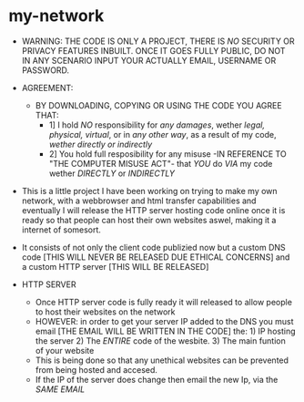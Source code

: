 # my-network
- WARNING: THE CODE IS ONLY A PROJECT, THERE IS *NO* SECURITY OR PRIVACY FEATURES INBUILT. ONCE IT GOES FULLY PUBLIC, DO NOT IN ANY SCENARIO INPUT YOUR ACTUALLY EMAIL, USERNAME OR PASSWORD.
- AGREEMENT:
    - BY DOWNLOADING, COPYING OR USING THE CODE YOU AGREE THAT:
      - 1] I hold *NO* responsibility for *any damages*, wether *legal, physical, virtual*, or in *any other way*, as a result of my code, *wether directly or indirectly*
      - 2] You hold full resposibility for any misuse -IN REFERENCE TO "THE COMPUTER MISUSE ACT"-  that *YOU* do *VIA* my code wether *DIRECTLY* or *INDIRECTLY*


  

- This is a little project I have been working on trying to make my own network, with a webbrowser and html transfer capabilities and eventually I will release the HTTP server hosting code online once it is ready so that people can host their own websites aswel, making it a internet of somesort.
- It consists of not only the client code publizied now but a custom DNS code [THIS WILL NEVER BE RELEASED DUE ETHICAL CONCERNS] and a custom HTTP server [THIS WILL BE RELEASED]
- HTTP SERVER
    - Once HTTP server code is fully ready it will released to allow people to host their websites on the network
    - HOWEVER: in order to get your server IP added to the DNS you must email [THE EMAIL WILL BE WRITTEN IN THE CODE] the: 1) IP hosting the server 2) The *ENTIRE* code of the wesbite. 3) The main funtion of your website
    - This is being done so that any unethical websites can be prevented from being hosted and accesed.
    - If the IP of the server does change then email the new Ip, via the *SAME EMAIL*
      
